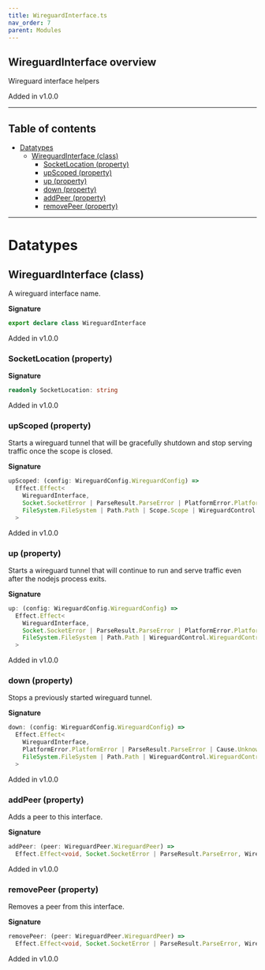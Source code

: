```yaml
---
title: WireguardInterface.ts
nav_order: 7
parent: Modules
---
```


## WireguardInterface overview

Wireguard interface helpers

Added in v1.0.0

---

<h2 class="text-delta">Table of contents</h2>

- [Datatypes](#datatypes)
  - [WireguardInterface (class)](#wireguardinterface-class)
    - [SocketLocation (property)](#socketlocation-property)
    - [upScoped (property)](#upscoped-property)
    - [up (property)](#up-property)
    - [down (property)](#down-property)
    - [addPeer (property)](#addpeer-property)
    - [removePeer (property)](#removepeer-property)

---

# Datatypes

## WireguardInterface (class)

A wireguard interface name.

**Signature**

```ts
export declare class WireguardInterface
```

Added in v1.0.0

### SocketLocation (property)

**Signature**

```ts
readonly SocketLocation: string
```

Added in v1.0.0

### upScoped (property)

Starts a wireguard tunnel that will be gracefully shutdown and stop
serving traffic once the scope is closed.

**Signature**

```ts
upScoped: (config: WireguardConfig.WireguardConfig) =>
  Effect.Effect<
    WireguardInterface,
    Socket.SocketError | ParseResult.ParseError | PlatformError.PlatformError | Cause.UnknownException,
    FileSystem.FileSystem | Path.Path | Scope.Scope | WireguardControl.WireguardControl
  >
```

Added in v1.0.0

### up (property)

Starts a wireguard tunnel that will continue to run and serve traffic
even after the nodejs process exits.

**Signature**

```ts
up: (config: WireguardConfig.WireguardConfig) =>
  Effect.Effect<
    WireguardInterface,
    Socket.SocketError | ParseResult.ParseError | PlatformError.PlatformError | Cause.UnknownException,
    FileSystem.FileSystem | Path.Path | WireguardControl.WireguardControl
  >
```

Added in v1.0.0

### down (property)

Stops a previously started wireguard tunnel.

**Signature**

```ts
down: (config: WireguardConfig.WireguardConfig) =>
  Effect.Effect<
    WireguardInterface,
    PlatformError.PlatformError | ParseResult.ParseError | Cause.UnknownException,
    FileSystem.FileSystem | Path.Path | WireguardControl.WireguardControl
  >
```

Added in v1.0.0

### addPeer (property)

Adds a peer to this interface.

**Signature**

```ts
addPeer: (peer: WireguardPeer.WireguardPeer) =>
  Effect.Effect<void, Socket.SocketError | ParseResult.ParseError, WireguardControl.WireguardControl>
```

Added in v1.0.0

### removePeer (property)

Removes a peer from this interface.

**Signature**

```ts
removePeer: (peer: WireguardPeer.WireguardPeer) =>
  Effect.Effect<void, Socket.SocketError | ParseResult.ParseError, WireguardControl.WireguardControl>
```

Added in v1.0.0
